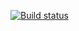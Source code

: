 [![Build status](https://ci.appveyor.com/api/projects/status/d5497s8ssm99f8ve?svg=true)](https://ci.appveyor.com/project/Dmitruzd21/api-ci)